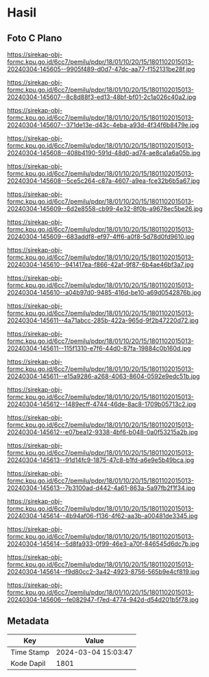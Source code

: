 # Hasil

## Foto C Plano

https://sirekap-obj-formc.kpu.go.id/6cc7/pemilu/pdpr/18/01/10/20/15/1801102015013-20240304-145605--9905f489-d0d7-47dc-aa77-f152131be28f.jpg

https://sirekap-obj-formc.kpu.go.id/6cc7/pemilu/pdpr/18/01/10/20/15/1801102015013-20240304-145607--8c8d88f3-ed13-48bf-bf01-2c1a026c40a2.jpg

https://sirekap-obj-formc.kpu.go.id/6cc7/pemilu/pdpr/18/01/10/20/15/1801102015013-20240304-145607--371de13e-d43c-4eba-a93d-4f34f6b8479e.jpg

https://sirekap-obj-formc.kpu.go.id/6cc7/pemilu/pdpr/18/01/10/20/15/1801102015013-20240304-145608--408b4190-591d-48d0-ad74-ae8ca1a6a05b.jpg

https://sirekap-obj-formc.kpu.go.id/6cc7/pemilu/pdpr/18/01/10/20/15/1801102015013-20240304-145608--5ce5c264-c87a-4607-a9ea-fce32b6b5a67.jpg

https://sirekap-obj-formc.kpu.go.id/6cc7/pemilu/pdpr/18/01/10/20/15/1801102015013-20240304-145609--6d2e8558-cb99-4e32-8f0b-a9678ec5be26.jpg

https://sirekap-obj-formc.kpu.go.id/6cc7/pemilu/pdpr/18/01/10/20/15/1801102015013-20240304-145609--683addf8-ef97-4ff6-a0f8-5d78d0fd9610.jpg

https://sirekap-obj-formc.kpu.go.id/6cc7/pemilu/pdpr/18/01/10/20/15/1801102015013-20240304-145610--941417ea-f866-42af-9f87-6b4ae46bf3a7.jpg

https://sirekap-obj-formc.kpu.go.id/6cc7/pemilu/pdpr/18/01/10/20/15/1801102015013-20240304-145610--a04b97d0-9485-416d-be10-a69d0542876b.jpg

https://sirekap-obj-formc.kpu.go.id/6cc7/pemilu/pdpr/18/01/10/20/15/1801102015013-20240304-145611--4a71abcc-285b-422a-965d-9f2b47220d72.jpg

https://sirekap-obj-formc.kpu.go.id/6cc7/pemilu/pdpr/18/01/10/20/15/1801102015013-20240304-145611--115f1310-e7f6-44d0-87fa-19884c0b160d.jpg

https://sirekap-obj-formc.kpu.go.id/6cc7/pemilu/pdpr/18/01/10/20/15/1801102015013-20240304-145611--e15a9286-a268-4063-8604-0592e9edc51b.jpg

https://sirekap-obj-formc.kpu.go.id/6cc7/pemilu/pdpr/18/01/10/20/15/1801102015013-20240304-145612--1489ecff-4744-46de-8ac8-1709b05713c2.jpg

https://sirekap-obj-formc.kpu.go.id/6cc7/pemilu/pdpr/18/01/10/20/15/1801102015013-20240304-145612--e07bea12-9338-4bf6-b048-0a0f53215a2b.jpg

https://sirekap-obj-formc.kpu.go.id/6cc7/pemilu/pdpr/18/01/10/20/15/1801102015013-20240304-145613--91d14fc9-1875-47c8-b1fd-a6e9e5b49bca.jpg

https://sirekap-obj-formc.kpu.go.id/6cc7/pemilu/pdpr/18/01/10/20/15/1801102015013-20240304-145613--7b3100ad-d442-4a61-863a-5a97fb2f1f34.jpg

https://sirekap-obj-formc.kpu.go.id/6cc7/pemilu/pdpr/18/01/10/20/15/1801102015013-20240304-145614--4b94af06-f136-4f62-aa3b-a00481de3345.jpg

https://sirekap-obj-formc.kpu.go.id/6cc7/pemilu/pdpr/18/01/10/20/15/1801102015013-20240304-145614--5d8fa933-0f99-46e3-a70f-846545d6dc7b.jpg

https://sirekap-obj-formc.kpu.go.id/6cc7/pemilu/pdpr/18/01/10/20/15/1801102015013-20240304-145614--f9d80cc2-3a42-4923-8756-565b9e4cf819.jpg

https://sirekap-obj-formc.kpu.go.id/6cc7/pemilu/pdpr/18/01/10/20/15/1801102015013-20240304-145606--fe082947-f7ed-4774-942d-d54d201b5f78.jpg


## Metadata

| Key        | Value               |
| ---------- | ------------------- |
| Time Stamp | 2024-03-04 15:03:47 |
| Kode Dapil | 1801                |




